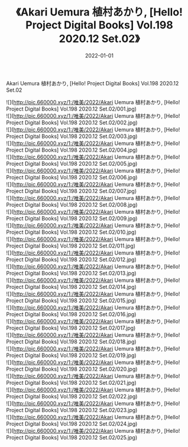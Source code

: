 ﻿---
layout: post
title:  《Akari Uemura 植村あかり, [Hello! Project Digital Books] Vol.198 2020.12 Set.02》
date:   2022-01-01
img: http://pic.660000.xyz/1:/唯美/2022/Akari Uemura 植村あかり, [Hello! Project Digital Books] Vol.198 2020.12 Set.02/000.jpg
categories: [美女, 清纯, 唯美]
---

Akari Uemura 植村あかり, [Hello! Project Digital Books] Vol.198 2020.12 Set.02

  ![](http://pic.660000.xyz/1:/唯美/2022/Akari Uemura 植村あかり, [Hello! Project Digital Books] Vol.198 2020.12 Set.02/001.jpg) <br> ![](http://pic.660000.xyz/1:/唯美/2022/Akari Uemura 植村あかり, [Hello! Project Digital Books] Vol.198 2020.12 Set.02/002.jpg) <br> ![](http://pic.660000.xyz/1:/唯美/2022/Akari Uemura 植村あかり, [Hello! Project Digital Books] Vol.198 2020.12 Set.02/003.jpg) <br> ![](http://pic.660000.xyz/1:/唯美/2022/Akari Uemura 植村あかり, [Hello! Project Digital Books] Vol.198 2020.12 Set.02/004.jpg) <br> ![](http://pic.660000.xyz/1:/唯美/2022/Akari Uemura 植村あかり, [Hello! Project Digital Books] Vol.198 2020.12 Set.02/005.jpg) <br> ![](http://pic.660000.xyz/1:/唯美/2022/Akari Uemura 植村あかり, [Hello! Project Digital Books] Vol.198 2020.12 Set.02/006.jpg) <br> ![](http://pic.660000.xyz/1:/唯美/2022/Akari Uemura 植村あかり, [Hello! Project Digital Books] Vol.198 2020.12 Set.02/007.jpg) <br> ![](http://pic.660000.xyz/1:/唯美/2022/Akari Uemura 植村あかり, [Hello! Project Digital Books] Vol.198 2020.12 Set.02/008.jpg) <br> ![](http://pic.660000.xyz/1:/唯美/2022/Akari Uemura 植村あかり, [Hello! Project Digital Books] Vol.198 2020.12 Set.02/009.jpg) <br> ![](http://pic.660000.xyz/1:/唯美/2022/Akari Uemura 植村あかり, [Hello! Project Digital Books] Vol.198 2020.12 Set.02/010.jpg) <br> ![](http://pic.660000.xyz/1:/唯美/2022/Akari Uemura 植村あかり, [Hello! Project Digital Books] Vol.198 2020.12 Set.02/011.jpg) <br> ![](http://pic.660000.xyz/1:/唯美/2022/Akari Uemura 植村あかり, [Hello! Project Digital Books] Vol.198 2020.12 Set.02/012.jpg) <br> ![](http://pic.660000.xyz/1:/唯美/2022/Akari Uemura 植村あかり, [Hello! Project Digital Books] Vol.198 2020.12 Set.02/013.jpg) <br> ![](http://pic.660000.xyz/1:/唯美/2022/Akari Uemura 植村あかり, [Hello! Project Digital Books] Vol.198 2020.12 Set.02/014.jpg) <br> ![](http://pic.660000.xyz/1:/唯美/2022/Akari Uemura 植村あかり, [Hello! Project Digital Books] Vol.198 2020.12 Set.02/015.jpg) <br> ![](http://pic.660000.xyz/1:/唯美/2022/Akari Uemura 植村あかり, [Hello! Project Digital Books] Vol.198 2020.12 Set.02/016.jpg) <br> ![](http://pic.660000.xyz/1:/唯美/2022/Akari Uemura 植村あかり, [Hello! Project Digital Books] Vol.198 2020.12 Set.02/017.jpg) <br> ![](http://pic.660000.xyz/1:/唯美/2022/Akari Uemura 植村あかり, [Hello! Project Digital Books] Vol.198 2020.12 Set.02/018.jpg) <br> ![](http://pic.660000.xyz/1:/唯美/2022/Akari Uemura 植村あかり, [Hello! Project Digital Books] Vol.198 2020.12 Set.02/019.jpg) <br> ![](http://pic.660000.xyz/1:/唯美/2022/Akari Uemura 植村あかり, [Hello! Project Digital Books] Vol.198 2020.12 Set.02/020.jpg) <br> ![](http://pic.660000.xyz/1:/唯美/2022/Akari Uemura 植村あかり, [Hello! Project Digital Books] Vol.198 2020.12 Set.02/021.jpg) <br> ![](http://pic.660000.xyz/1:/唯美/2022/Akari Uemura 植村あかり, [Hello! Project Digital Books] Vol.198 2020.12 Set.02/022.jpg) <br> ![](http://pic.660000.xyz/1:/唯美/2022/Akari Uemura 植村あかり, [Hello! Project Digital Books] Vol.198 2020.12 Set.02/023.jpg) <br> ![](http://pic.660000.xyz/1:/唯美/2022/Akari Uemura 植村あかり, [Hello! Project Digital Books] Vol.198 2020.12 Set.02/024.jpg) <br> ![](http://pic.660000.xyz/1:/唯美/2022/Akari Uemura 植村あかり, [Hello! Project Digital Books] Vol.198 2020.12 Set.02/025.jpg) <br>